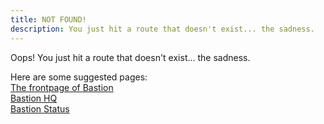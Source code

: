 ```yaml
---
title: NOT FOUND!
description: You just hit a route that doesn't exist... the sadness.
---
```


Oops! You just hit a route that doesn&#39;t exist... the sadness.

Here are some suggested pages:  
[The frontpage of Bastion](https://bastionbot.org/)  
[Bastion HQ](https://discord.gg/fzx8fkt)  
[Bastion Status](https://status.bastionbot.org)  
